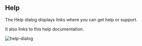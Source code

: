 ## Help

The Help dialog displays links where you can get help or support.

It also links to this help documentation.

![help-dialog](img/help-dialog.png)


